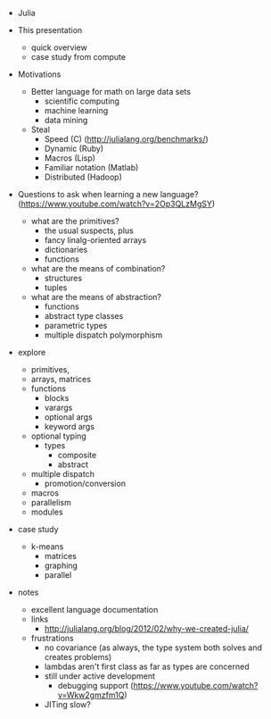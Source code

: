 - Julia

- This presentation
  - quick overview
  - case study from compute

- Motivations
  - Better language for math on large data sets
    - scientific computing
    - machine learning
    - data mining
  - Steal
    - Speed (C) (http://julialang.org/benchmarks/)
    - Dynamic (Ruby)
    - Macros (Lisp)
    - Familiar notation (Matlab)
    - Distributed (Hadoop)

- Questions to ask when learning a new language? (https://www.youtube.com/watch?v=2Op3QLzMgSY)
  - what are the primitives?
    - the usual suspects, plus
    - fancy linalg-oriented arrays
    - dictionaries
    - functions
  - what are the means of combination?
    - structures
    - tuples
  - what are the means of abstraction?
    - functions
    - abstract type classes
    - parametric types
    - multiple dispatch polymorphism

- explore
  - primitives, 
  - arrays, matrices
  - functions
    - blocks
    - varargs
    - optional args
    - keyword args
  - optional typing
    - types
      - composite
      - abstract
  - multiple dispatch
    - promotion/conversion
  - macros
  - parallelism
  - modules

- case study
  - k-means
    - matrices
    - graphing
    - parallel

- notes
  - excellent language documentation
  - links
    - http://julialang.org/blog/2012/02/why-we-created-julia/
  - frustrations
    - no covariance (as always, the type system both solves and creates problems)
    - lambdas aren't first class as far as types are concerned
    - still under active development
      - debugging support (https://www.youtube.com/watch?v=Wkw2gmzfm1Q)
    - JITing slow?
